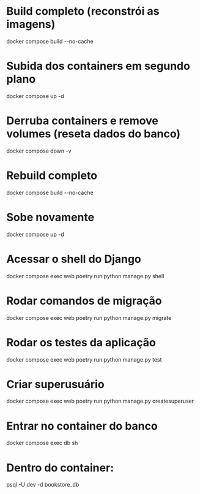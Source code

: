 # Build completo (reconstrói as imagens)
docker compose build --no-cache

# Subida dos containers em segundo plano
docker compose up -d

# Derruba containers e remove volumes (reseta dados do banco)
docker compose down -v

# Rebuild completo
docker compose build --no-cache

# Sobe novamente
docker compose up -d

# Acessar o shell do Django
docker compose exec web poetry run python manage.py shell

# Rodar comandos de migração
docker compose exec web poetry run python manage.py migrate

# Rodar os testes da aplicação
docker compose exec web poetry run python manage.py test

# Criar superusuário
docker compose exec web poetry run python manage.py createsuperuser

# Entrar no container do banco
docker compose exec db sh

# Dentro do container:
psql -U dev -d bookstore_db

